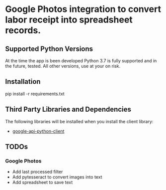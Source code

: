 # Google Photos integration to convert labor receipt into spreadsheet records.

## Supported Python Versions
At the time the app is been developed Python 3.7 is fully supported and in the future, tested.
All other versions, use at your on risk.

## Installation
pip install -r requirements.txt

## Third Party Libraries and Dependencies

The following libraries will be installed when you install the client library:

* [google-api-python-client](https://github.com/googleapis/google-api-python-client)

## TODOs

### Google Photos
* Add last processed filter
* Add pytesseract to convert images into text
* Add spreadsheet to save text 